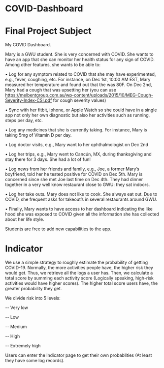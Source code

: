 # COVID-Dashboard
# Final Project Subject

My COVID Dashboard.

Mary is a GWU student. She is very concerned with COVID. She wants to have an app that she can monitor her health status for any sign of COVID. Among other features, she wants to be able to:

•	Log for any symptom related to COVID that she may have experimented, e.g., fever, coughing, etc. For instance, on Dec 1st, 10:00 AM EST, Mary measured her temperature and found out that the was 80F. On Dec 2nd, Mary had a cough that was upsetting her (you can use https://melbentgroup.com.au/wp-content/uploads/2015/10/MEG-Cough-Severity-Index-CSI.pdf for cough severity values)

•	Sync with her fitbit, iphone, or Apple Watch so she could have in a single app not only her own diagnostic but also her activities such as running, steps per day, etc.

•	Log any medicines that she is currently taking. For instance, Mary is taking 5mg of Vitamin D per day.

•	Log doctor visits, e.g., Mary want to her ophthalmologist on Dec 2nd

•	Log her trips, e.g., Mary went to Cancún, MX, during thanksgiving and stay there for 3 days. She had a lot of fun!

•	Log news from her friends and family, e.g., Joe, a former Mary’s boyfriend, told her he tested positive for COVID on Dec 5th. Mary is concerned since she met Joe last time on Dec 4th. They had dinner together in a very well know restaurant close to GWU: they sat indoors.

•	Log her take outs. Mary does not like to cook. She always eat out. Due to COVID, she frequent asks for takeout’s in several restaurants around GWU.

•	Finally, Mary wants to have access to her dashboard indicating the like hood she was exposed to COVID given all the information she has collected about her life style.

Students are free to add new capabilities to the app.

# Indicator

We use a simple strategy to roughly estimate the probability of getting COVID-19. Normally, the more activities people have, the higher risk they would get. Thus, we retrieve all the logs a user has. Then, we calculate a total score by summing each activity score (Logically speaking, high-risk activities would have higher scores). The higher total score users have, the greater probability they get.

We divide risk into 5 levels:

-- Very low

-- Low

-- Medium 

-- High

-- Extremely high

Users can enter the Indicator page to get their own probablities (At least they have some log records).
